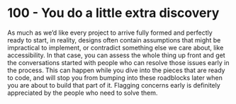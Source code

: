 # 100 - You do a little extra discovery

As much as we’d like every project to arrive fully formed and perfectly ready to start, in reality, designs often contain assumptions that might be impractical to implement, or contradict something else we care about, like accessibility. In that case, you can assess the whole thing up front and get the conversations started with people who can resolve those issues early in the process. This can happen while you dive into the pieces that are ready to code, and will stop you from bumping into these roadblocks later when you are about to build that part of it. Flagging concerns early is definitely appreciated by the people who need to solve them.
